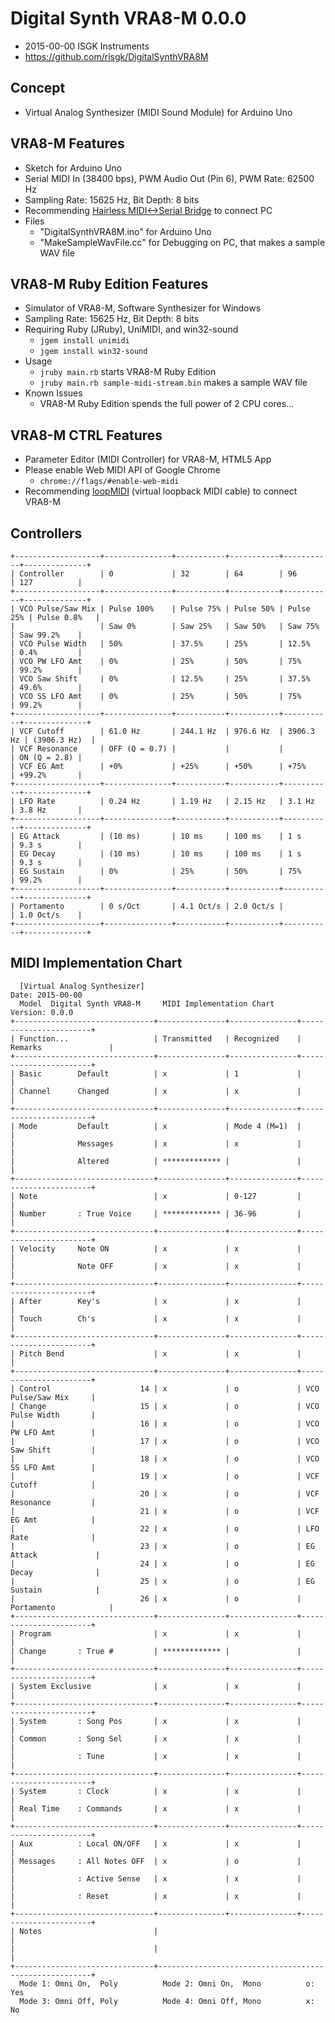 # Digital Synth VRA8-M 0.0.0

- 2015-00-00 ISGK Instruments
- <https://github.com/risgk/DigitalSynthVRA8M>

## Concept

- Virtual Analog Synthesizer (MIDI Sound Module) for Arduino Uno

## VRA8-M Features

- Sketch for Arduino Uno
- Serial MIDI In (38400 bps), PWM Audio Out (Pin 6), PWM Rate: 62500 Hz
- Sampling Rate: 15625 Hz, Bit Depth: 8 bits
- Recommending [Hairless MIDI<->Serial Bridge](http://projectgus.github.io/hairless-midiserial/) to connect PC
- Files
    - "DigitalSynthVRA8M.ino" for Arduino Uno
    - "MakeSampleWavFile.cc" for Debugging on PC, that makes a sample WAV file

## VRA8-M Ruby Edition Features

- Simulator of VRA8-M, Software Synthesizer for Windows
- Sampling Rate: 15625 Hz, Bit Depth: 8 bits
- Requiring Ruby (JRuby), UniMIDI, and win32-sound
    - `jgem install unimidi`
    - `jgem install win32-sound`
- Usage
    - `jruby main.rb` starts VRA8-M Ruby Edition
    - `jruby main.rb sample-midi-stream.bin` makes a sample WAV file
- Known Issues
    - VRA8-M Ruby Edition spends the full power of 2 CPU cores...

## VRA8-M CTRL Features

- Parameter Editor (MIDI Controller) for VRA8-M, HTML5 App
- Please enable Web MIDI API of Google Chrome
    - `chrome://flags/#enable-web-midi`
- Recommending [loopMIDI](http://www.tobias-erichsen.de/software/loopmidi.html) (virtual loopback MIDI cable) to connect VRA8-M

## Controllers

    +-------------------+---------------+-----------+-----------+-----------+--------------+
    | Controller        | 0             | 32        | 64        | 96        | 127          |
    +-------------------+---------------+-----------+-----------+-----------+--------------+
    | VCO Pulse/Saw Mix | Pulse 100%    | Pulse 75% | Pulse 50% | Pulse 25% | Pulse 0.8%   |
    |                   | Saw 0%        | Saw 25%   | Saw 50%   | Saw 75%   | Saw 99.2%    |
    | VCO Pulse Width   | 50%           | 37.5%     | 25%       | 12.5%     | 0.4%         |
    | VCO PW LFO Amt    | 0%            | 25%       | 50%       | 75%       | 99.2%        |
    | VCO Saw Shift     | 0%            | 12.5%     | 25%       | 37.5%     | 49.6%        |
    | VCO SS LFO Amt    | 0%            | 25%       | 50%       | 75%       | 99.2%        |
    +-------------------+---------------+-----------+-----------+-----------+--------------+
    | VCF Cutoff        | 61.0 Hz       | 244.1 Hz  | 976.6 Hz  | 3906.3 Hz | (3906.3 Hz)  |
    | VCF Resonance     | OFF (Q = 0.7) |           |           |           | ON (Q = 2.8) |
    | VCF EG Amt        | +0%           | +25%      | +50%      | +75%      | +99.2%       |
    +-------------------+---------------+-----------+-----------+-----------+--------------+
    | LFO Rate          | 0.24 Hz       | 1.19 Hz   | 2.15 Hz   | 3.1 Hz    | 3.8 Hz       |
    +-------------------+---------------+-----------+-----------+-----------+--------------+
    | EG Attack         | (10 ms)       | 10 ms     | 100 ms    | 1 s       | 9.3 s        |
    | EG Decay          | (10 ms)       | 10 ms     | 100 ms    | 1 s       | 9.3 s        |
    | EG Sustain        | 0%            | 25%       | 50%       | 75%       | 99.2%        |
    +-------------------+---------------+-----------+-----------+-----------+--------------+
    | Portamento        | 0 s/Oct       | 4.1 Oct/s | 2.0 Oct/s |           | 1.0 Oct/s    |
    +-------------------+---------------+-----------+-----------+-----------+--------------+

## MIDI Implementation Chart

      [Virtual Analog Synthesizer]                                    Date: 2015-00-00       
      Model  Digital Synth VRA8-M     MIDI Implementation Chart       Version: 0.0.0         
    +-------------------------------+---------------+---------------+-----------------------+
    | Function...                   | Transmitted   | Recognized    | Remarks               |
    +-------------------------------+---------------+---------------+-----------------------+
    | Basic        Default          | x             | 1             |                       |
    | Channel      Changed          | x             | x             |                       |
    +-------------------------------+---------------+---------------+-----------------------+
    | Mode         Default          | x             | Mode 4 (M=1)  |                       |
    |              Messages         | x             | x             |                       |
    |              Altered          | ************* |               |                       |
    +-------------------------------+---------------+---------------+-----------------------+
    | Note                          | x             | 0-127         |                       |
    | Number       : True Voice     | ************* | 36-96         |                       |
    +-------------------------------+---------------+---------------+-----------------------+
    | Velocity     Note ON          | x             | x             |                       |
    |              Note OFF         | x             | x             |                       |
    +-------------------------------+---------------+---------------+-----------------------+
    | After        Key's            | x             | x             |                       |
    | Touch        Ch's             | x             | x             |                       |
    +-------------------------------+---------------+---------------+-----------------------+
    | Pitch Bend                    | x             | x             |                       |
    +-------------------------------+---------------+---------------+-----------------------+
    | Control                    14 | x             | o             | VCO Pulse/Saw Mix     |
    | Change                     15 | x             | o             | VCO Pulse Width       |
    |                            16 | x             | o             | VCO PW LFO Amt        |
    |                            17 | x             | o             | VCO Saw Shift         |
    |                            18 | x             | o             | VCO SS LFO Amt        |
    |                            19 | x             | o             | VCF Cutoff            |
    |                            20 | x             | o             | VCF Resonance         |
    |                            21 | x             | o             | VCF EG Amt            |
    |                            22 | x             | o             | LFO Rate              |
    |                            23 | x             | o             | EG Attack             |
    |                            24 | x             | o             | EG Decay              |
    |                            25 | x             | o             | EG Sustain            |
    |                            26 | x             | o             | Portamento            |
    +-------------------------------+---------------+---------------+-----------------------+
    | Program                       | x             | x             |                       |
    | Change       : True #         | ************* |               |                       |
    +-------------------------------+---------------+---------------+-----------------------+
    | System Exclusive              | x             | x             |                       |
    +-------------------------------+---------------+---------------+-----------------------+
    | System       : Song Pos       | x             | x             |                       |
    | Common       : Song Sel       | x             | x             |                       |
    |              : Tune           | x             | x             |                       |
    +-------------------------------+---------------+---------------+-----------------------+
    | System       : Clock          | x             | x             |                       |
    | Real Time    : Commands       | x             | x             |                       |
    +-------------------------------+---------------+---------------+-----------------------+
    | Aux          : Local ON/OFF   | x             | x             |                       |
    | Messages     : All Notes OFF  | x             | o             |                       |
    |              : Active Sense   | x             | x             |                       |
    |              : Reset          | x             | x             |                       |
    +-------------------------------+---------------+---------------+-----------------------+
    | Notes                         |                                                       |
    |                               |                                                       |
    +-------------------------------+-------------------------------------------------------+
      Mode 1: Omni On,  Poly          Mode 2: Omni On,  Mono          o: Yes                 
      Mode 3: Omni Off, Poly          Mode 4: Omni Off, Mono          x: No                  
